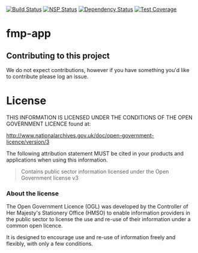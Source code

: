 [![Build Status](https://travis-ci.org/EnvironmentAgency/fmp-app.svg?branch=master)](https://travis-ci.org/EnvironmentAgency/fmp-app)
[![NSP Status](https://nodesecurity.io/orgs/environmentagency/projects/1e343261-f657-4e7d-a699-3019664fe0b0/badge)](https://nodesecurity.io/orgs/environmentagency/projects/1e343261-f657-4e7d-a699-3019664fe0b0)
[![Dependency Status](https://david-dm.org/environmentagency/fmp-app.svg)](https://david-dm.org/environmentagency/fmp-app)
[![Test Coverage](https://codeclimate.com/github/EnvironmentAgency/fmp-app/badges/coverage.svg)](https://codeclimate.com/github/EnvironmentAgency/fmp-app/coverage)

# fmp-app

## Contributing to this project

We do not expect contributions, however if you have something you'd like to contribute please log an issue.

# License

THIS INFORMATION IS LICENSED UNDER THE CONDITIONS OF THE OPEN GOVERNMENT LICENCE found at:

http://www.nationalarchives.gov.uk/doc/open-government-licence/version/3

The following attribution statement MUST be cited in your products and applications when using this information.

>Contains public sector information licensed under the Open Government license v3

### About the license

The Open Government Licence (OGL) was developed by the Controller of Her Majesty's Stationery Office (HMSO) to enable information providers in the public sector to license the use and re-use of their information under a common open licence.

It is designed to encourage use and re-use of information freely and flexibly, with only a few conditions.
